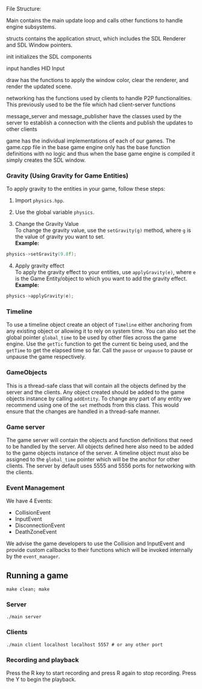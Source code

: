 File Structure: 

Main contains the main update loop and calls other functions to handle engine subsystems.

structs contains the application struct, which includes the SDL Renderer and SDL Window pointers.

init initializes the SDL components

input handles HID Input

draw has the functions to apply the window color, clear the renderer, and render the updated scene.

networking has the functions used by clients to handle P2P functionalities. This previously used to be the file which had client-server functions

message_server and message_publisher have the classes used by the server to establish a connection with the clients and publish the updates to other clients 

game has the individual implementations of each of our games. The game.cpp file in the base game engine only has the base function definitions with no logic and thus when the base game engine is compiled it simply creates the SDL window.

### Gravity (Using Gravity for Game Entities)
To apply gravity to the entities in your game, follow these steps:

1. Import `physics.hpp`.
2. Use the global variable `physics`.

3. Change the Gravity Value  
To change the gravity value, use the `setGravity(g)` method, where `g` is the value of gravity you want to set.  
**Example:** 
```cpp
physics->setGravity(9.8f);
```

4. Apply gravity effect  
To apply the gravity effect to your entities, use `applyGravity(e)`, where `e` is the Game Entity/object to which you want to add the gravity effect.  
**Example:**
```cpp
physics->applyGravity(e);
```

### Timeline
To use a timeline object create an object of `Timeline` either anchoring from any existing object or allowing it to rely on system time. You can also set the global pointer `global_time` to be used by other files across the game engine. Use the `getTic` function to get the current tic being used, and the `getTime` to get the elapsed time so far. Call the `pause` or `unpause` to pause or unpause the game respectively. 

### GameObjects
This is a thread-safe class that will contain all the objects defined by the server and the clients. Any object created should be added to the game objects instance by calling `addEntity`. To change any part of any entity we recommend using one of the `set` methods from this class. This would ensure that the changes are handled in a thread-safe manner. 

### Game server
The game server will contain the objects and function definitions that need to be handled by the server. All objects defined here also need to be added to the game objects instance of the server. A timeline object must also be assigned to the `global_time` pointer which will be the anchor for other clients. The server by default uses 5555 and 5556 ports for networking with the clients.

### Event Management
We have 4 Events:
- CollisionEvent
- InputEvent
- DisconnectionEvent
- DeathZoneEvent

We advise the game developers to use the Collision and InputEvent and provide custom callbacks to their functions which will be invoked internally by the `event_manager`.


## Running a game
```
make clean; make
```
### Server
```
./main server
```
### Clients
```
./main client localhost localhost 5557 # or any other port
```
### Recording and playback
Press the R key to start recording and press R again to stop recording. Press the Y to begin the playback.
